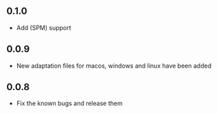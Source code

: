 ## 0.1.0
- Add (SPM) support

## 0.0.9
- New adaptation files for macos, windows and linux have been added

## 0.0.8
- Fix the known bugs and release them
